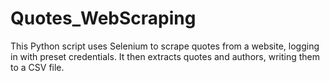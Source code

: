 # Quotes_WebScraping
This Python script uses Selenium to scrape quotes from a website, logging in with preset credentials. It then extracts quotes and authors, writing them to a CSV file. 

